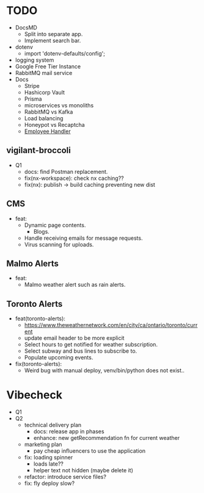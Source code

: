 # TODO

- DocsMD
  - Split into separate app.
  - Implement search bar.
- dotenv
  - import 'dotenv-defaults/config';
- logging system
- Google Free Tier Instance
- RabbitMQ mail service
- Docs
  - Stripe
  - Hashicorp Vault
  - Prisma
  - microservices vs monoliths
  - RabbitMQ vs Kafka
  - Load balancing
  - Honeypot vs Recaptcha
  - [Employee Handler](https://www.reddit.com/r/gsuite/comments/1ap8a9j/looking_for_google_workspace_best_practices_tips/)

## vigilant-broccoli

- Q1
  - docs: find Postman replacement.
  - fix(nx-workspace): check nx caching??
  - fix(nx): publish -> build caching preventing new dist

## CMS

- feat:
  - Dynamic page contents.
    - Blogs.
  - Handle receiving emails for message requests.
  - Virus scanning for uploads.

## Malmo Alerts

- feat:
  - Malmo weather alert such as rain alerts.

## Toronto Alerts

- feat(toronto-alerts):
  - https://www.theweathernetwork.com/en/city/ca/ontario/toronto/current
  - update email header to be more explicit
  - Select hours to get notified for weather subscription.
  - Select subway and bus lines to subscribe to.
  - Populate upcoming events.
- fix(toronto-alerts):
  - Weird bug with manual deploy, venv/bin/python does not exist..

# Vibecheck

- Q1
- Q2
  - technical delivery plan
    - docs: release app in phases
    - enhance: new getRecommendation fn for current weather
  - marketing plan
    - pay cheap influencers to use the application
  - fix: loading spinner
    - loads late??
    - helper text not hidden (maybe delete it)
  - refactor: introduce service files?
  - fix: fly deploy slow?
